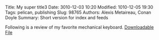 Title: My super title3
Date: 3010-12-03 10:20
Modified: 1010-12-05 19:30
Tags: pelican, publishing
Slug: 98765
Authors: Alexis Metaireau, Conan Doyle
Summary: Short version for index and feeds

Following is a review of my favorite mechanical keyboard.
[Downloadable File]({attach}/assets/download/Penguins.jpg)